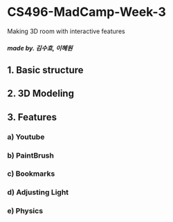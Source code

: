 # CS496-MadCamp-Week-3


Making 3D room with interactive features

##### made by. 김수효, 이혜원


## 1. Basic structure

## 2. 3D Modeling

## 3. Features

### a) Youtube

### b) PaintBrush

### c) Bookmarks

### d) Adjusting Light

### e) Physics
